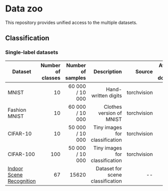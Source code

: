# Data zoo

This repository provides unified access to the multiple datasets.

## Classification

### Single-label datasets

| Dataset | Number of classes | Number of samples | Description | Source | Available for auto-downloading |
| --- | ---: | ---: | ---: | ---: |  ---: |
| MNIST | 10 | 60 000 / 10 000 | Hand-written digits | torchvision | Yes |
| Fashion MNIST | 10 | 60 000 / 10 000 | Clothes version of MNIST | torchvision | Yes |
| CIFAR-10 | 10 | 50 000 / 10 000 | Tiny images for classification | torchvision | Yes |
| CIFAR-100 | 100 | 50 000 / 10 000 | Tiny images for classification | torchvision | Yes |
| [Indoor Scene Recognition](http://web.mit.edu/torralba/www/indoor.html) | 67 | 15620 | Dataset for scene classification | -- | Yes |


<!-- ### Multiple labels datasets -->
<!-- 
## Segmentation

| Dataset | Number of classes | Number of samples | Description | Source |
| --- | ---: | ---: | ---: | ---: |
| ADE20k | 10 | 60 000 / 10 000 | General-purpose scene parsing | torchvision | -->